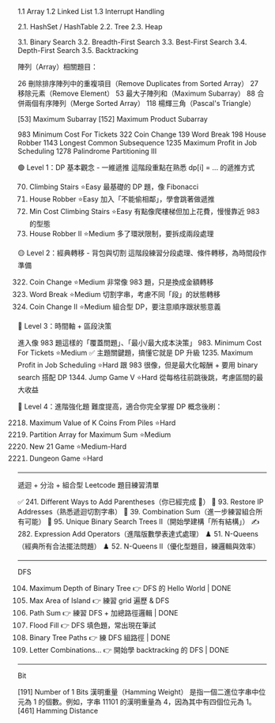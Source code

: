 1.1 Array
1.2 Linked List
1.3 Interrupt Handling

2.1. HashSet / HashTable
2.2. Tree
2.3. Heap

3.1. Binary Search
3.2. Breadth-First Search
3.3. Best-First Search
3.4. Depth-First Search
3.5. Backtracking


陣列（Array）相關題目：
<!-- https://zansy.github.io/2019/08/27/leetcode-easy/ -->

26 刪除排序陣列中的重複項目（Remove Duplicates from Sorted Array）
27 移除元素（Remove Element）
53 最大子陣列和（Maximum Subarray）
88 合併兩個有序陣列（Merge Sorted Array）
118 楊輝三角（Pascal's Triangle）


<!-- Kadane's Algorithm -->
[53] Maximum Subarray
[152] Maximum Product Subarray


<!-- DP -->

983 Minimum Cost For Tickets
322 Coin Change
139 Word Break
198 House Robber
1143 Longest Common Subsequence
1235 Maximum Profit in Job Scheduling
1278 Palindrome Partitioning III

🟢 Level 1：DP 基本觀念 - 一維遞推
這階段重點在熟悉 dp[i] = ... 的遞推方式

70. Climbing Stairs ⭐️Easy
最基礎的 DP 題，像 Fibonacci
198. House Robber ⭐️Easy
加入「不能偷相鄰」，學會跳著做遞推
746. Min Cost Climbing Stairs ⭐️Easy
有點像爬樓梯但加上花費，慢慢靠近 983 的型態
213. House Robber II ⭐️Medium
多了環狀限制，要拆成兩段處理

🟡 Level 2：經典轉移 - 背包與切割
這階段練習分段處理、條件轉移，為時間段作準備

322. Coin Change ⭐️Medium
非常像 983 題，只是換成金額轉移
139. Word Break ⭐️Medium
切割字串，考慮不同「段」的狀態轉移
518. Coin Change II ⭐️Medium
組合型 DP，要注意順序跟狀態意義

🔵 Level 3：時間軸 + 區段決策

進入像 983 題這樣的「覆蓋問題」、「最小/最大成本決策」
983. Minimum Cost For Tickets ⭐️Medium
✅ 主題關鍵題，搞懂它就是 DP 升級
1235. Maximum Profit in Job Scheduling ⭐️Hard
跟 983 很像，但是最大化報酬 + 要用 binary search 搭配 DP
1344. Jump Game V ⭐️Hard
從每格往前跳後跳，考慮區間的最大收益

🔴 Level 4：進階強化題
難度提高，適合你完全掌握 DP 概念後刷：

2218. Maximum Value of K Coins From Piles ⭐️Hard
1043. Partition Array for Maximum Sum ⭐️Medium
837. New 21 Game ⭐️Medium-Hard
174. Dungeon Game ⭐️Hard



------
遞迴 + 分治 + 組合型 Leetcode 題目練習清單

✅ 241. Different Ways to Add Parentheses（你已經完成 🎉）
🔢 93. Restore IP Addresses（熟悉遞迴切割字串）
🔁 39. Combination Sum（進一步練習組合所有可能）
🌲 95. Unique Binary Search Trees II（開始學建構「所有結構」）
✍️ 282. Expression Add Operators（進階版數學表達式處理）
♟️ 51. N-Queens（經典所有合法擺法問題）
♟️ 52. N-Queens II（優化型題目，練邏輯與效率）

------
DFS

104. Maximum Depth of Binary Tree 👉 DFS 的 Hello World | DONE
695. Max Area of Island 👉 練習 grid 遍歷 & DFS
112. Path Sum 👉 練習 DFS + 加總路徑邏輯 | DONE
733. Flood Fill 👉 DFS 填色題，常出現在筆試
257. Binary Tree Paths 👉 練 DFS 組路徑 | DONE
17. Letter Combinations... 👉 開始學 backtracking 的 DFS | DONE

------
Bit

[191] Number of 1 Bits
漢明重量（Hamming Weight） 是指一個二進位字串中位元為 1 的個數。例如，字串 11101 的漢明重量為 4，因為其中有四個位元為 1。​
[461] Hamming Distance
